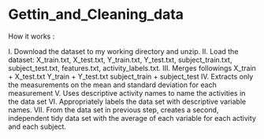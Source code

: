 # Gettin_and_Cleaning_data

How it works :

I.    Download the dataset to my working directory and unzip.
II.   Load the dataset: X_train.txt, X_test.txt, Y_train.txt, Y_test.txt, subject_train.txt, subject_test.txt, features.txt,    activity_labels.txt.
III.  Merges followings 
        X_train + X_test.txt
        Y_train +  Y_test.txt
        subject_train + subject_test
IV.   Extracts only the measurements on the mean and standard deviation for each measurement
V.    Uses descriptive activity names to name the activities in the data set
VI.   Appropriately labels the data set with descriptive variable names.
VII.  From the data set in previous step, creates a second, independent tidy data set with the average of each variable for each activity and each subject.
